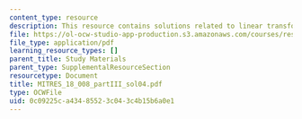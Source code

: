 ```yaml
---
content_type: resource
description: This resource contains solutions related to linear transformations.
file: https://ol-ocw-studio-app-production.s3.amazonaws.com/courses/res-18-008-calculus-revisited-complex-variables-differential-equations-and-linear-algebra-fall-2011/0c09225ca43485523c043c4b15b6a0e1_MITRES_18_008_partIII_sol04.pdf
file_type: application/pdf
learning_resource_types: []
parent_title: Study Materials
parent_type: SupplementalResourceSection
resourcetype: Document
title: MITRES_18_008_partIII_sol04.pdf
type: OCWFile
uid: 0c09225c-a434-8552-3c04-3c4b15b6a0e1
---
```

